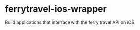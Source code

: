 ferrytravel-ios-wrapper
=======================

Build applications that interface with the ferry travel API on iOS.
